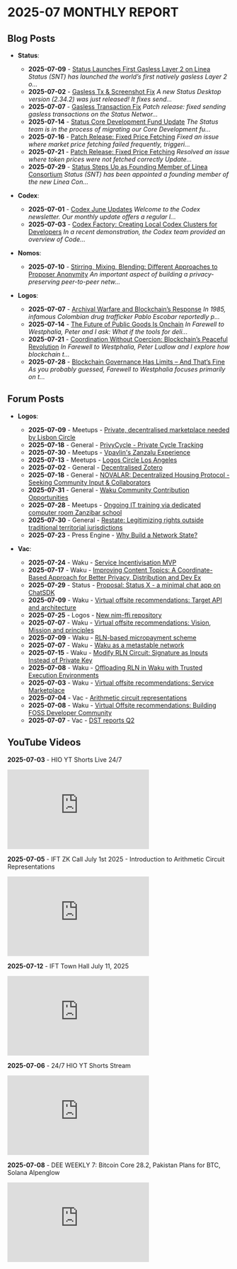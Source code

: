 # **2025-07 MONTHLY REPORT**
## Blog Posts

* **Status**:

  * **2025-07-09** - [Status Launches First Gasless Layer 2 on Linea](https://status.app/blog/status-network-first-gasless-l2)
    _Status (SNT) has launched the world’s first natively gasless Layer 2 o..._
  * **2025-07-02** - [Gasless Tx & Screenshot Fix](https://status.app/blog/gasless-tx-screenshot-fix)
    _A new Status Desktop version (2.34.2) was just released! It fixes send..._
  * **2025-07-07** - [Gasless Transaction Fix](https://status.app/blog/gasless-transaction-fix)
    _Patch release: fixed sending gasless transactions on the Status Networ..._
  * **2025-07-14** - [Status Core Development Fund Update](https://status.app/blog/status-core-development-fund-update)
    _The Status team is in the process of migrating our Core Development fu..._
  * **2025-07-16** - [Patch Release: Fixed Price Fetching](https://status.app/blog/patch-release-fixed-price-fetching)
    _Fixed an issue where market price fetching failed frequently, triggeri..._
  * **2025-07-21** - [Patch Release: Fixed Price Fetching](https://status.app/blog/patch-release-fixed-price-fetching-2)
    _Resolved an issue where token prices were not fetched correctly Update..._
  * **2025-07-29** - [Status Steps Up as Founding Member of Linea Consortium](https://status.app/blog/status-steps-up-as-founding-member-of-linea-consortium)
    _Status (SNT) has been appointed a founding member of the new Linea Con..._

* **Codex**:

  * **2025-07-01** - [Codex June Updates](https://blog.codex.storage/codex-june-updates)
    _Welcome to the Codex newsletter. Our monthly update offers a regular l..._
  * **2025-07-03** - [Codex Factory: Creating Local Codex Clusters for Developers](https://blog.codex.storage/codex-factory-creating-local-codex-clusters-for-developers)
    _In a recent demonstration, the Codex team provided an overview of Code..._

* **Nomos**:

  * **2025-07-10** - [Stirring, Mixing, Blending: Different Approaches to Proposer Anonymity](https://blog.nomos.tech/stirring-mixing-blending-different-approaches-to-proposer-anonymity)
    _An important aspect of building a privacy-preserving peer-to-peer netw..._

* **Logos**:

  * **2025-07-07** - [Archival Warfare and Blockchain’s Response](https://press.logos.co/article/archival-warfare-and-blockchains-response)
    _In 1985, infamous Colombian drug trafficker Pablo Escobar reportedly p..._
  * **2025-07-14** - [The Future of Public Goods Is Onchain](https://press.logos.co/article/the-future-of-public-goods-is-onchain)
    _In Farewell to Westphalia, Peter and I ask: What if the tools for deli..._
  * **2025-07-21** - [Coordination Without Coercion: Blockchain’s Peaceful Revolution](https://press.logos.co/article/coordination-without-coercion-blockchains-peaceful-revolution)
    _In Farewell to Westphalia, Peter Ludlow and I explore how blockchain t..._
  * **2025-07-28** - [Blockchain Governance Has Limits – And That’s Fine](https://press.logos.co/article/blockchain-governance-has-limits-and-thats-fine)
    _As you probably guessed, Farewell to Westphalia focuses primarily on t..._


## Forum Posts

* **Logos**:
  * **2025-07-09** - 
<span class="category">Meetups</span> - [Private, decentralised marketplace needed by Lisbon Circle](https://forum.logos.co/t/private-decentralised-marketplace-needed-by-lisbon-circle/480/1)
  * **2025-07-18** - 
<span class="category">General</span> - [PrivyCycle - Private Cycle Tracking](https://forum.logos.co/t/privycycle-private-cycle-tracking/520/1)
  * **2025-07-30** - 
<span class="category">Meetups</span> - [Vpavlin's Zanzalu Experience](https://forum.logos.co/t/vpavlins-zanzalu-experience/558/1)
  * **2025-07-13** - 
<span class="category">Meetups</span> - [Logos Circle Los Angeles](https://forum.logos.co/t/logos-circle-los-angeles/485/1)
  * **2025-07-02** - 
<span class="category">General</span> - [Decentralised Zotero](https://forum.logos.co/t/decentralised-zotero/475/1)
  * **2025-07-18** - 
<span class="category">General</span> - [NOVALAR: Decentralized Housing Protocol - Seeking Community Input & Collaborators](https://forum.logos.co/t/novalar-decentralized-housing-protocol-seeking-community-input-collaborators/523/1)
  * **2025-07-31** - 
<span class="category">General</span> - [Waku Community Contribution Opportunities](https://forum.logos.co/t/waku-community-contribution-opportunities/561/1)
  * **2025-07-28** - 
<span class="category">Meetups</span> - [Ongoing IT training via dedicated computer room Zanzibar school](https://forum.logos.co/t/ongoing-it-training-via-dedicated-computer-room-zanzibar-school/555/1)
  * **2025-07-30** - 
<span class="category">General</span> - [Restate: Legitimizing rights outside traditional territorial jurisdictions](https://forum.logos.co/t/restate-legitimizing-rights-outside-traditional-territorial-jurisdictions/559/1)
  * **2025-07-23** - 
<span class="category">Press Engine</span> - [Why Build a Network State?](https://forum.logos.co/t/why-build-a-network-state/543/1)

* **Vac**:
  * **2025-07-24** - 
<span class="category">Waku</span> - [Service Incentivisation MVP](https://forum.vac.dev/t/service-incentivisation-mvp/547/1)
  * **2025-07-17** - 
<span class="category">Waku</span> - [Improving Content Topics: A Coordinate-Based Approach for Better Privacy, Distribution and Dev Ex](https://forum.vac.dev/t/improving-content-topics-a-coordinate-based-approach-for-better-privacy-distribution-and-dev-ex/540/1)
  * **2025-07-29** - 
<span class="category">Status</span> - [Proposal: Status X - a minimal chat app on ChatSDK](https://forum.vac.dev/t/proposal-status-x-a-minimal-chat-app-on-chatsdk/550/1)
  * **2025-07-09** - 
<span class="category">Waku</span> - [Virtual offsite recommendations: Target API and architecture](https://forum.vac.dev/t/virtual-offsite-recommendations-target-api-and-architecture/537/1)
  * **2025-07-25** - 
<span class="category">Logos</span> - [New nim-ffi repository](https://forum.vac.dev/t/new-nim-ffi-repository/548/1)
  * **2025-07-07** - 
<span class="category">Waku</span> - [Virtual offsite recommendations: Vision, Mission and principles](https://forum.vac.dev/t/virtual-offsite-recommendations-vision-mission-and-principles/527/1)
  * **2025-07-09** - 
<span class="category">Waku</span> - [RLN-based micropayment scheme](https://forum.vac.dev/t/rln-based-micropayment-scheme/536/1)
  * **2025-07-07** - 
<span class="category">Waku</span> - [Waku as a metastable network](https://forum.vac.dev/t/waku-as-a-metastable-network/529/1)
  * **2025-07-15** - 
<span class="category">Waku</span> - [Modify RLN Circuit: Signature as Inputs Instead of Private Key](https://forum.vac.dev/t/modify-rln-circuit-signature-as-inputs-instead-of-private-key/539/1)
  * **2025-07-08** - 
<span class="category">Waku</span> - [Offloading RLN in Waku with Trusted Execution Environments](https://forum.vac.dev/t/offloading-rln-in-waku-with-trusted-execution-environments/532/1)
  * **2025-07-03** - 
<span class="category">Waku</span> - [Virtual offsite recommendations: Service Marketplace](https://forum.vac.dev/t/virtual-offsite-recommendations-service-marketplace/524/1)
  * **2025-07-04** - 
<span class="category">Vac</span> - [Arithmetic circuit representations](https://forum.vac.dev/t/arithmetic-circuit-representations/525/1)
  * **2025-07-08** - 
<span class="category">Waku</span> - [Virtual Offsite recommendations: Building FOSS Developer Community](https://forum.vac.dev/t/virtual-offsite-recommendations-building-foss-developer-community/533/1)
  * **2025-07-07** - 
<span class="category">Vac</span> - [DST reports Q2](https://forum.vac.dev/t/dst-reports-q2/528/1)


## YouTube Videos

**2025-07-03** - HIO YT Shorts Live 24/7

<iframe width="320" height="180" src="https://www.youtube.com/embed/5LIqJThurrM" title="HIO YT Shorts Live 24/7" frameborder="0" allowfullscreen></iframe>

**2025-07-05** - IFT ZK Call July 1st 2025 - Introduction to Arithmetic Circuit Representations

<iframe width="320" height="180" src="https://www.youtube.com/embed/laZADpEj7v0" title="IFT ZK Call July 1st 2025 - Introduction to Arithmetic Circuit Representations" frameborder="0" allowfullscreen></iframe>

**2025-07-12** - IFT Town Hall July 11, 2025

<iframe width="320" height="180" src="https://www.youtube.com/embed/sWkihw1ehqw" title="IFT Town Hall July 11, 2025" frameborder="0" allowfullscreen></iframe>

**2025-07-06** - 24/7 HIO YT Shorts Stream

<iframe width="320" height="180" src="https://www.youtube.com/embed/xuvkjKBw7H8" title="24/7 HIO YT Shorts Stream" frameborder="0" allowfullscreen></iframe>

**2025-07-08** - DEE WEEKLY 7: Bitcoin Core 28.2, Pakistan Plans for BTC, Solana Alpenglow

<iframe width="320" height="180" src="https://www.youtube.com/embed/zLCMeP-C6hw" title="DEE WEEKLY 7: Bitcoin Core 28.2, Pakistan Plans for BTC, Solana Alpenglow" frameborder="0" allowfullscreen></iframe>


